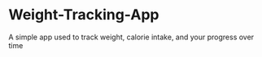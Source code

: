 # Weight-Tracking-App
A simple app used to track weight, calorie intake, and your progress over time
